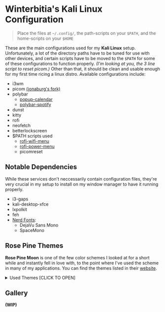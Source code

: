 # Winterbitia's Kali Linux Configuration

> Place the files at `~/.config/`, the path-scripts on your `$PATH`, and the home-scripts on your `$HOME`

These are the main configurations used for my **Kali Linux** setup. Unfortunately, a lot of the directory paths have to be tuned for use with other devices, and certain scripts have to be moved to the `$PATH` for some of these configurations to function properly. *(I'm looking at you, the 3 line script to reset picom.)* Other than that, it should be clean and usable enough for my first time ricing a linux distro. Available configurations include:
* i3wm
* picom [(jonaburg's fork)](https://github.com/jonaburg/picom)
* polybar
	* [popup-calendar](https://github.com/polybar/polybar-scripts/tree/master/polybar-scripts/popup-calendar)
	* [polybar-spotify](https://github.com/Jvanrhijn/polybar-spotify)
* dunst
* kitty
* rofi
* neofetch
* betterlockscreen
* $PATH scripts used
    * [rofi-wifi-menu](https://github.com/ericmurphyxyz/rofi-wifi-menu)
    * [rofi-power-menu](https://github.com/jluttine/rofi-power-menu)
    * picomreset

## Notable Dependencies

While these services don't neccessarily contain configuration files, they're very crucial in my setup to install on my window manager to have it running properly.
* i3-gaps
* kali-desktop-xfce
* lxpolkit
* feh
* [Nerd Fonts](https://www.nerdfonts.com/font-downloads):
    * DejaVu Sans Mono
    * SpaceMono 

## Rose Pine Themes

**Rose Pine Moon** is one of the few color schemes I looked at for a short while and instantly fell in love with, to the point where I've used the scheme in many of my applications. You can find the themes listed in their [website](https://rosepinetheme.com/).

<details>
<summary>Used Themes [CLICK TO OPEN]</summary>

* btop
* cava
* Firefox
* GTK
* kitty
* Polybar
* Rofi
* Spicetify
* Visual Studio Code
* Wallpapers
* YouTube
</details>

## Gallery

**(WIP)**
